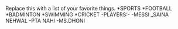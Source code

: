 Replace this with a list of your favorite things.
*SPORTS
 *FOOTBALL
 *BADMINTON
 *SWIMMING
 *CRICKET
-PLAYERS:-
 -MESSI
 _SAINA NEHWAL
 -PTA NAHI
 -MS.DHONI
 
